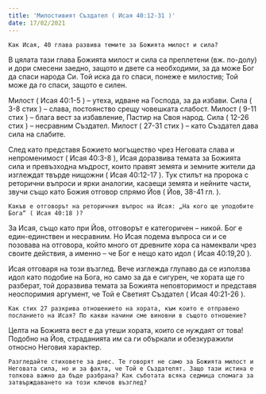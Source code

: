 ```yaml
---
title: 'Милостивият Създател ( Исая 40:12-31 )'
date: 17/02/2021
---
```


`Как Исая, 40 глава развива темите за Божията милост и сила?`

В цялата тази глава Божията милост и сила са преплетени (вж. по-долу) и дори смесени заедно, защото и двете са необходими, за да може Бог да спаси народа Си. Той иска да го спаси, понеже е милостив; Той може да го спаси, защото е силен.

Милост ( Исая 40:1-5 ) – утеха, идване на Господа, за да избави.
 Сила ( 3-8 стих ) – слава, постоянство срещу човешката слабост.
 Милост ( 9-11 стих ) – блага вест за избавление, Пастир на Своя народ.
 Сила ( 12-26 стих ) – несравним Създател.
 Милост ( 27-31 стих ) – като Създател дава сила на слабите.

След като представя Божието могъщество чрез Неговата слава и непроменимост ( Исая 40:3-8 ), Исая доразвива темата за Божията сила и превъзходна мъдрост, които правят земята и земните жители да изглеждат твърде нищожни ( Исая 40:12-17 ). Тук стилът на пророка с реторични въпроси и ярки аналогии, касаещи земята и нейните части, звучи също като Божия отговор спрямо Йов ( Йов, 38-41 гл. ).

`Какъв е отговорът на реторичния въпрос на Исая: „На кого ще уподобите Бога“ ( Исая 40:18 )?`

За Исая, също като при Йов, отговорът е категоричен – никой. Бог е един-единствен и несравним. Но Исая подема въпроса си и се позовава на отговора, който много от древните хора са намеквали чрез своите действия, а именно – че Бог е нещо като идол ( Исая 40:19,20 ).

Исая отговаря на този възглед. Вече изглежда глупаво да се използва идол като подобие на Бога, но само за да е сигурен, че хората ще го разберат, той доразвива темата за Божията неповторимост и представя неоспоримия аргумент, че Той е Светият Създател ( Исая 40:21-26 ).

`Как стих 27 разкрива отношението на хората, към които е отправено посланието на Исая? По какви начини сме виновни в същото отношение?`

Целта на Божията вест е да утеши хората, които се нуждаят от това! Подобно на Йов, страданията им са ги объркали и обезкуражили относно Неговия характер.

`Разгледайте стиховете за днес. Те говорят не само за Божията милост и Неговата сила, но и за факта, че Той е Създателят. Защо тази истина е толкова важно да бъде разбрана? Как съботата всяка седмица спомага за затвърждаването на този ключов възглед?`